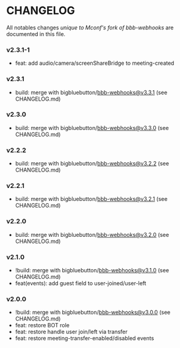 # CHANGELOG

All notables changes *unique to Mconf's fork of bbb-webhooks* are documented in this file.

### v2.3.1-1

* feat: add audio/camera/screenShareBridge to meeting-created

### v2.3.1

* build: merge with bigbluebutton/bbb-webhooks@v3.3.1 (see CHANGELOG.md)

### v2.3.0

* build: merge with bigbluebutton/bbb-webhooks@v3.3.0 (see CHANGELOG.md)

### v2.2.2

* build: merge with bigbluebutton/bbb-webhooks@v3.2.2 (see CHANGELOG.md)

### v2.2.1

* build: merge with bigbluebutton/bbb-webhooks@v3.2.1 (see CHANGELOG.md)

### v2.2.0

* build: merge with bigbluebutton/bbb-webhooks@v3.2.0 (see CHANGELOG.md)

### v2.1.0

* !build: merge with bigbluebutton/bbb-webhooks@v3.1.0 (see CHANGELOG.md)
* feat(events): add guest field to user-joined/user-left

### v2.0.0

* !build: merge with bigbluebutton/bbb-webhooks@v3.0.0 (see CHANGELOG.md)
* feat: restore BOT role
* feat: restore handle user join/left via transfer
* feat: restore meeting-transfer-enabled/disabled events
